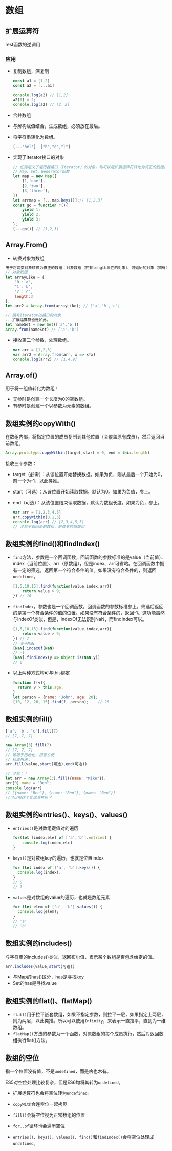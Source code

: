 # 数组

## 扩展运算符

rest函数的逆调用

### 应用

- 复制数组，深复制

  ```javascript
  const a1 = [1,2]
  const a2 = [...a1] 
  
  console.log(a2) // [1,2]
  a2[0] = 2;
  console.log(a2) // [2，2]
  ```

- 合并数组

- 与解构赋值结合，生成数组，必须放在最后。

- 将字符串转化为数组。

  ```javascript
  [...'hel']  ["h","e","l"]
  ```

- 实现了Iterator接口的对象

  ```javascript
  // 任何定义了遍历器接口（Iterator）的对象，均可以用扩展运算符转化为真正的数组。
  // Map、Set、Generator函数
  let map = new Map([
      [1,'one'],
      [2,'two'],
      [3,'three'],
  ])
  let arrmap = [...map.keys()];// [1,2,3]
  const go = function *(){
      yield 1;
      yield 2;
      yield 3;
  };
  [...go()] // [1,2,3]
  ```

## Array.From()

- 转换对象为数组

```javascript
用于将两类对象转换为真正的数组：对象数组（拥有length属性的对象）、可遍历的对象（拥有Iterator接口的结构）。
// 对象数组
let arrayLike = {
    '0':'a',
    '1':'b',
    '2':'c',
    length:3
};
let arr2 = Array.from(arrayLike); // ['a','b','c']

// 拥有Iterator的接口的对象
...扩展运算符也是如此。
let nameSet = new Set(['a','b'])
Array.from(nameSet) // ['a','b']
```

- 接收第二个参数，处理数组。

  ```javascript
  var arr = [1,2,3]
  var arr2 = Array.from(arr, x => x*x)
  console.log(arr2) // [1,4,9]
  ```

## Array.of()

用于将一组值转化为数组！

- 无参时是创建一个长度为0的空数组。
- 有参时是创建一个以参数为元素的数组。

## 数组实例的copyWith()

在数组内部，将指定位置的成员复制到其他位置（会覆盖原有成员），然后返回当前数组。

```javascript
Array.prototype.copyWithin(target,start = 0, end = this.length)
```

接收三个参数：

- target（必需）：从该位置开始替换数据。如果为负，则从最后一个开始为0，前一个为-1，以此类推。

- start（可选）：从该位置开始读取数据，默认为0。如果为负值，参上。

- end（可选）：从该位置结束读取数据，默认为数组长度。如果为负，参上。

  ```javascript
  var arr = [1,2,3,4,5]
  arr.copyWithin(0,1,5)
  console.log(arr) // [2,3,4,5,5]
  // 注意不返回新的数组，是改变的原数组
  ```

## 数组实例的find()和findIndex()

- ```find```方法，参数是一个回调函数，回调函数的参数标准的是value（当前值）、index（当前位置）、arr（原数组），但是index、arr可省略。在回调函数中拥有一定的筛选，返回第一个符合条件的值。如果没有符合条件的，则返回```undefined```。

  ```javascript
  [1,5,10,15].find(function(value,index,arr){
      return value > 9;
  }) // 10
  ```

- ```findIndex```，参数也是一个回调函数，回调函数的参数标准参上，筛选后返回的是第一个符合条件的值的位置。如果没有符合条件的，返回-1。这功能虽然与indexOf类似，但是，indexOf无法识别NaN，而findIndex可以。

  ```javascript
  [1,5,10,15].find(function(value,index,arr){
      return value > 9;
  }) // 2
  // 关于NaN
  [NaN].indexOf(NaN)
  // -1
  [NaN].findIndex(y => Object.is(NaN,y))
  // 0
  ```

- 以上两种方式均可与this绑定

  ```javascript
  function f(v){
    return v > this.age;
  }
  let person = {name: 'John', age: 20};
  [10, 12, 26, 15].find(f, person);    // 26
  ```

## 数组实例的fill()

```javascript
['a', 'b', 'c'].fill(7)
// [7, 7, 7]

new Array(3).fill(7)
// [7, 7, 7]
// 可用于初始化，相当方便
// 标准用法：
arr.fill(value,start(可选),end(可选))

// 注意：！
let arr = new Array(3).fill({name: "Mike"});
arr[0].name = "Ben";
console.log(arr)
// [{name: "Ben"}, {name: "Ben"}, {name: "Ben"}]
//可以用这个实现浅拷贝了
```

## 数组实例的entries()、keys()、values()

- ```entries()```是对数组键值对的遍历

  ```javascript
  for(let [index,ele] of ['a','b'].entries) {
      console.log(index,ele)
  }
  ```

- ```keys()```是对数组key的遍历，也就是位置index

  ```javascript
  for (let index of ['a', 'b'].keys()) {
    console.log(index);
  }
  // 0
  // 1
  ```

- ```values```是对数组的value的遍历，也就是数组元素

  ```javascript
  for (let elem of ['a', 'b'].values()) {
    console.log(elem);
  }
  // 'a'
  // 'b'
  ```

## 数组实例的includes()

与字符串的includes()类似，返回布尔值，表示某个数组是否包含给定的值。

```javascript
arr.includes(value,start(可选))
```

- 与Map的has()区分，has是寻找key
- Set的has是寻找value

## 数组实例的flat()、flatMap()

- ```flat()```用于拉平嵌套数组，如果不指定参数，则拉平一层，如果指定上两层，则为两层，以此类推。所以可以使用```Infinity```，来表示一直拉平，直到为一维数组。
- ```flatMap()```方法的参数为一个函数，对原数组的每个成员执行，然后对返回数组执行flat()方法。

## 数组的空位

指一个位置没有值，不是```undefined```，而是啥也木有。

ES5对空位处理比较复杂，但是ES6均将其转为```undefined```。

- 扩展运算符也会将空位转为```undefined```。

- ```copyWith```会连空位一起拷贝
- ```fill()```会将空位视为正常数组的位置
- ```for..of```循环也会遍历空位
- `entries()`、`keys()`、`values()`、`find()`和`findIndex()`会将空位处理成`undefined`。

